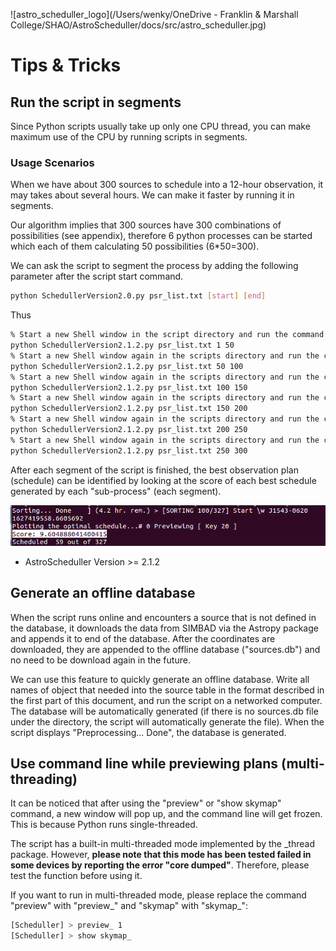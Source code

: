 ![astro_scheduller_logo](/Users/wenky/OneDrive - Franklin & Marshall College/SHAO/AstroScheduller/docs/src/astro_scheduller.jpg)

# Tips & Tricks

## Run the script in segments

Since Python scripts usually take up only one CPU thread, you can make maximum use of the CPU by running scripts in segments.

### Usage Scenarios

When we have about 300 sources to schedule into a 12-hour observation, it may takes about several hours. We can make it faster by running it in segments.

Our algorithm implies that 300 sources have 300 combinations of possibilities (see appendix), therefore 6 python processes can be started which each of them calculating 50 possibilities (6*50=300). 

We can ask the script to segment the process by adding the following parameter after the script start command.

```bash
python SchedullerVersion2.0.py psr_list.txt [start] [end]
```

Thus

```bash
% Start a new Shell window in the script directory and run the command (1-50)
python SchedullerVersion2.1.2.py psr_list.txt 1 50
% Start a new Shell window again in the scripts directory and run the command (50-100)
python SchedullerVersion2.1.2.py psr_list.txt 50 100
% Start a new Shell window again in the scripts directory and run the command (100-150)
python SchedullerVersion2.1.2.py psr_list.txt 100 150
% Start a new Shell window again in the scripts directory and run the command (150-200)
python SchedullerVersion2.1.2.py psr_list.txt 150 200
% Start a new Shell window again in the scripts directory and run the command (200-250)
python SchedullerVersion2.1.2.py psr_list.txt 200 250
% Start a new Shell window again in the scripts directory and run the command (250-300)
python SchedullerVersion2.1.2.py psr_list.txt 250 300
```

After each segment of the script is finished, the best observation plan (schedule) can be identified by looking at the score of each best schedule generated by each "sub-process" (each segment).

![image-20210911002358894](src/figure4.png)

* AstroScheduller Version >= 2.1.2

## Generate an offline database

When the script runs online and encounters a source that is not defined in the database, it downloads the data from SIMBAD via the Astropy package and appends it to end of the database. After the coordinates are downloaded, they are appended to the offline database ("sources.db") and no need to be download again in the future.

We can use this feature to quickly generate an offline database. Write all names of object that needed  into the source table in the format described in the first part of this document, and run the script on a networked computer. The database will be automatically generated (if there is no sources.db file under the directory, the script will automatically generate the file). When the script displays "Preprocessing... Done", the database is generated.

## Use command line while previewing plans (multi-threading)

It can be noticed that after using the "preview" or "show skymap" command, a new window will pop up, and the command line will get frozen. This is because Python runs single-threaded.

The script has a built-in multi-threaded mode implemented by the _thread package. However, **please note that this mode has been tested failed in some devices by reporting the error "core dumped"**. Therefore, please test the function before using it. 

If you want to run in multi-threaded mode, please replace the command "preview" with "preview\_" and "skymap" with "skymap\_":

```bash
[Scheduller] > preview_ 1
[Scheduller] > show skymap_
```
